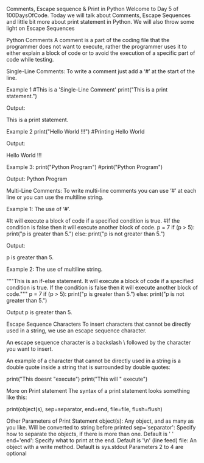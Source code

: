 Comments, Escape sequence & Print in Python
Welcome to Day 5 of 100DaysOfCode. Today we will talk about Comments, Escape Sequences and little bit more about print statement in Python. We will also throw some light on Escape Sequences

Python Comments
A comment is a part of the coding file that the programmer does not want to execute, rather the programmer uses it to either explain a block of code or to avoid the execution of a specific part of code while testing.

Single-Line Comments:
To write a comment just add a ‘#’ at the start of the line.

Example 1
#This is a 'Single-Line Comment'
print("This is a print statement.")

Output:

This is a print statement.

Example 2
print("Hello World !!!") #Printing Hello World

Output:

Hello World !!!

Example 3:
print("Python Program")
#print("Python Program")

Output:
Python Program

Multi-Line Comments:
To write multi-line comments you can use ‘#’ at each line or you can use the multiline string.

Example 1: The use of ‘#’.

#It will execute a block of code if a specified condition is true.
#If the condition is false then it will execute another block of code.
p = 7
if (p > 5):
    print("p is greater than 5.")
else:
    print("p is not greater than 5.")

Output:

p is greater than 5.

Example 2: The use of multiline string.

"""This is an if-else statement.
It will execute a block of code if a specified condition is true.
If the condition is false then it will execute another block of code."""
p = 7
if (p > 5):
    print("p is greater than 5.")
else:
    print("p is not greater than 5.")

Output
p is greater than 5.

Escape Sequence Characters
To insert characters that cannot be directly used in a string, we use an escape sequence character.

An escape sequence character is a backslash \ followed by the character you want to insert.

An example of a character that cannot be directly used in a string is a double quote inside a string that is surrounded by double quotes:

print("This doesnt "execute")
print("This will \" execute")

More on Print statement
The syntax of a print statement looks something like this:

print(object(s), sep=separator, end=end, file=file, flush=flush)

Other Parameters of Print Statement
object(s): Any object, and as many as you like. Will be converted to string before printed
sep='separator': Specify how to separate the objects, if there is more than one. Default is ' '
end='end': Specify what to print at the end. Default is '\n' (line feed)
file: An object with a write method. Default is sys.stdout
Parameters 2 to 4 are optional
